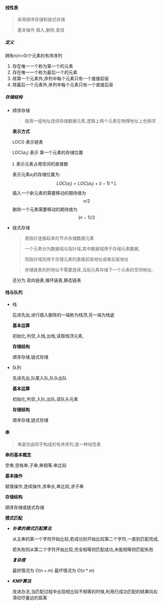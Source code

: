 #### 线性表

> 采用顺序存储和链式存储
>
> 基本操作 插入,删除,查找

##### 定义

拥有n(n>0)个元素的有序序列

1. 存在唯一一个称为第一个的元素
2. 存在唯一一个称为最后一个的元素
3. 除第一个元素外,序列中每个元素只有一个直接前驱
4. 除最后一个元素外,序列中每个元素只有一个直接后驱

##### 存储结构

- 顺序存储

  > 指用一组地址连续存储数据元素,逻辑上两个元素在物理地址上也相邻

  **表示方式**

  LOC() 表示链表

  LOC($a_1$)  表示 第一个元素的存储位置

  $L$ 表示元素占用空间的直接数 

  表示元素$a_i$的存储位置为:
  $$
  LOC(a_i) = LOC(a_1)+(i-1)*L
  $$
  插入一个新元素的需要移动的期待值为
  $$
  n/2
  $$
  删除一个元素需要移动的期待值为
  $$
  (n-1)/2
  $$

- 链式存储

  > 用指针连接起来的节点存储数据元素
  >
  > 一个元素分为数据域与指针域,其中数据域用于存储元素数据,
  >
  > 而指针域则用于存储元素的直接前驱地址或者后驱地址

  > 存储链表的的地址不需要连续,当前元素存储下一个元素的空间地址,

  还分为 双向链表,循环链表,静态链表

#### 栈与队列

- 栈

  后进先出,进行插入删除的一端称为栈顶,另一端为栈底

  **基本运算**

  初始化,判空,入栈,出栈,读取栈顶元素,

  **存储结构**

  顺序存储,链式存储

- 队列

  先进先出,队尾入队,队头出队

  **基本运算**

  初始化,判空,入队,出队,读队头元素

  **存储结构**

  顺序存储,链式存储

#### 串

> 串是仅由知乎构成的有序序列,是一种线性表

**串的基本概念**

空串,空格串,子串,串相等,串比较

**基本操作**

赋值操作,连续操作,求串长,串比较,求子串

**存储结构**

顺序存储或链式存储

**模式匹配**

- ***朴素的模式匹配算法*** 

  从主串的第一个字符开始比较,若成功则开始比较第二个字符,一直到匹配完成,

  若失败则从第二个字符开始比较,完全相等则匹配成功,未能相等则匹配失败

  ***复杂度***

  最好情况为 $O(n+m)$ 最坏情况为 $O(n*m)$

- ***KMP算法***

  改进办法,当匹配过程中出现相比较不相等的时候,利用已成功匹配的结果向右滑动尽量远的距离

  


